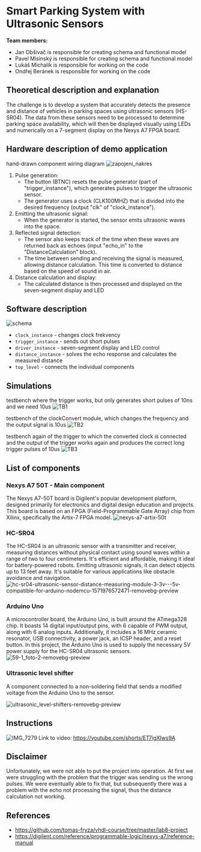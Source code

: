 # Smart Parking System with Ultrasonic Sensors
**Team members:**
- Jan Obšivač is responsible for creating schema and functional model
- Pavel Misinský is responsible for creating schema and functional model
- Lukáš Michalík is responsible for working on the code
- Ondřej Beránek is responsible for working on the code
## Theoretical description and explanation
The challenge is to develop a system that accurately detects the presence and distance of vehicles in parking spaces using ultrasonic sensors (HS-SR04). The data from these sensors need to be processed to determine parking space availability, which will then be displayed visually using LEDs and numerically on a 7-segment display on the Nexys A7 FPGA board.
## Hardware description of demo application
hand-drawn component wiring diagram
![zapojeni_nakres](https://github.com/janobsivac/BPC-DE1-parking_system/assets/159461221/e17b9082-eb5e-48d2-90bc-48d223a61b78)
1. Pulse generation:
    - The button (BTNC) resets the pulse generator (part of "trigger_instance"), which generates pulses to trigger the ultrasonic sensor.
    - The generator uses a clock (CLK100MHZ) that is divided into the desired frequency (output "clk" of "clock_instance").
2. Emitting the ultrasonic signal:
    - When the generator is started, the sensor emits ultrasonic waves into the space.
3. Reflected signal detection:
    - The sensor also keeps track of the time when these waves are returned back as echoes (input "echo_in" to the "DistanceCalculation" block).
    - The time between sending and receiving the signal is measured, allowing distance calculation. This time is converted to distance based on the speed of sound in air.
4. Distance calculation and display:
    - The calculated distance is then processed and displayed on the seven-segment display and LED
## Software description
![schema](https://github.com/janobsivac/BPC-DE1-parking_system/assets/159461221/dbc87e6d-cc1c-43ba-a0de-394e238cb112)
- ```clock_instance``` - changes clock frekvency
- ```trigger_instance``` - sends out short pulses
- ```driver_instance``` - seven-segment display and LED control
- ```distance_instance``` - solves the echo response and calculates the measured distance
- ```top_level``` - connects the individual components
## Simulations
testbench where the trigger works, but only generates short pulses of 10ns and we need 10us
![TB1](https://github.com/janobsivac/BPC-DE1-parking_system/assets/159461221/3dfdc7b8-fd3a-484f-8e4f-7bcc0ad043a5)

testbench of the clockConvert module, which changes the frequency and the output signal is 10us
![TB2](https://github.com/janobsivac/BPC-DE1-parking_system/assets/159461221/bcab58ba-b9cf-429c-ad50-13a51ca10506)

testbench again of the trigger to which the converted clock is connected and the output of the trigger works again and produces the correct long trigger pulses of 10us
![TB3](https://github.com/janobsivac/BPC-DE1-parking_system/assets/159461221/6aef8f97-3d93-4952-9a33-fdd8293ab495)
## List of components
### Nexys A7 50T - Main component
The Nexys A7-50T board is Digilent's popular development platform, designed primarily for electronics and digital design education and projects. This board is based on an FPGA (Field-Programmable Gate Array) chip from Xilinx, specifically the Artix-7 FPGA model.
![nexys-a7-artix-50t](https://github.com/janobsivac/BPC-DE1-parking_system/assets/159461221/b9445729-dcc6-4188-ad44-b0c76d7a86e5)
### HC-SR04
The HC-SR04 is an ultrasonic sensor with a transmitter and receiver, measuring distances without physical contact using sound waves within a range of two to four centimeters. It's efficient and affordable, making it ideal for battery-powered robots. Emitting ultrasonic signals, it can detect objects up to 13 feet away. It's suitable for various applications like obstacle avoidance and navigation.
![hc-sr04-ultrasonic-sensor-distance-measuring-module-3-3v---5v-compatible-for-arduino-nodemcu-1571976572471-removebg-preview](https://github.com/janobsivac/BPC-DE1-parking_system/assets/159461221/affd5518-7d9f-488a-b47e-fa10a32b3437)
### Arduino Uno
A microcontroller board, the Arduino Uno, is built around the ATmega328 chip. It boasts 14 digital input/output pins, with 6 capable of PWM output, along with 6 analog inputs. Additionally, it includes a 16 MHz ceramic resonator, USB connectivity, a power jack, an ICSP header, and a reset button. In this project, the Arduino Uno is used to supply the necessary 5V power supply for the HC-SR04 ultrasonic sensors.
![59-1_foto-2-removebg-preview](https://github.com/janobsivac/BPC-DE1-parking_system/assets/159461221/0dc996b5-aa50-4e85-822d-718d9cc1dde5)
### Ultrasonic level shifter
A component connected to a non-soldering field that sends a modified voltage from the Arduino Uno to the sensor.

![ultrasonic_level-shifters-removebg-preview](https://github.com/janobsivac/BPC-DE1-parking_system/assets/159461221/c68d6c44-6647-4ff8-9440-bfbe2dc02237)
## Instructions
![IMG_7279](https://github.com/janobsivac/BPC-DE1-parking_system/assets/159461221/29c5c66d-a88f-455d-b63b-23012cf0997b)
Link to video: https://youtube.com/shorts/ET7igXIws9A
## Disclaimer
Unfortunately, we were not able to put the project into operation. At first we were struggling with the problem that the trigger was sending us the wrong pulses. We were eventually able to fix that, but subsequently there was a problem with the echo not processing the signal, thus the distance calculation not working.
## References
- https://github.com/tomas-fryza/vhdl-course/tree/master/lab8-project
- https://digilent.com/reference/programmable-logic/nexys-a7/reference-manual
